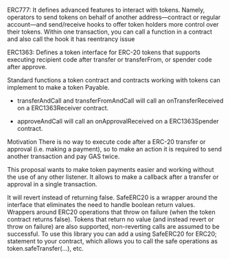 ERC777: It defines advanced features to interact with tokens. Namely, operators to send tokens on behalf of another address—contract or regular account—and send/receive hooks to offer token holders more control over their tokens.
Within one transaction, you can call a function in a contract and also call the hook
it has reentrancy issue

ERC1363: 
Defines a token interface for ERC-20 tokens that supports executing recipient code after transfer or transferFrom, or spender code after approve.

Standard functions a token contract and contracts working with tokens can implement to make a token Payable.

- transferAndCall and transferFromAndCall will call an onTransferReceived on a ERC1363Receiver contract.

- approveAndCall will call an onApprovalReceived on a ERC1363Spender contract.

Motivation
There is no way to execute code after a ERC-20 transfer or approval (i.e. making a payment), so to make an action it is required to send another transaction and pay GAS twice.

This proposal wants to make token payments easier and working without the use of any other listener. It allows to make a callback after a transfer or approval in a single transaction.




It will revert instead of returning false.
SafeERC20 is a wrapper around the interface that eliminates the need to handle boolean return values. 
Wrappers around ERC20 operations that throw on failure (when the token contract returns false). Tokens that return no value (and instead revert or throw on failure) are also supported, non-reverting calls are assumed to be successful. To use this library you can add a using SafeERC20 for ERC20; statement to your contract, which allows you to call the safe operations as token.safeTransfer(…​), etc.
